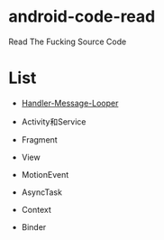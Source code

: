 # android-code-read
Read The Fucking Source Code

# List

* [Handler-Message-Looper](https://github.com/xianfeng92/android-code-read/blob/master/notes/Handler%E5%88%86%E6%9E%90.md)

* Activity和Service

* Fragment

* View

* MotionEvent

* AsyncTask

* Context

* Binder
